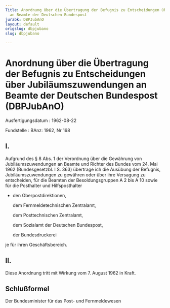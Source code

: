 ```yaml
---
Title: Anordnung über die Übertragung der Befugnis zu Entscheidungen über Jubiläumszuwendungen
  an Beamte der Deutschen Bundespost
jurabk: DBPJubAnO
layout: default
origslug: dbpjubano
slug: dbpjubano

---
```


# Anordnung über die Übertragung der Befugnis zu Entscheidungen über Jubiläumszuwendungen an Beamte der Deutschen Bundespost (DBPJubAnO)

Ausfertigungsdatum
:   1962-08-22

Fundstelle
:   BAnz: 1962, Nr 168



## I.

Aufgrund des § 8 Abs. 1 der Verordnung über die Gewährung von
Jubiläumszuwendungen an Beamte und Richter des Bundes vom 24. Mai 1962
(Bundesgesetzbl. I S. 363) übertrage ich die Ausübung der Befugnis,
Jubiläumszuwendungen zu gewähren oder über ihre Versagung zu
entscheiden, für die Beamten der Besoldungsgruppen A 2 bis A 10 sowie
für die Posthalter und Hilfsposthalter

*   den Oberpostdirektionen,

    dem Fernmeldetechnischen Zentralamt,

    dem Posttechnischen Zentralamt,

    dem Sozialamt der Deutschen Bundespost,

    der Bundesdruckerei



je für ihren Geschäftsbereich.


## II.

Diese Anordnung tritt mit Wirkung vom 7. August 1962 in Kraft.


## Schlußformel

Der Bundesminister für das Post- und Fernmeldewesen

